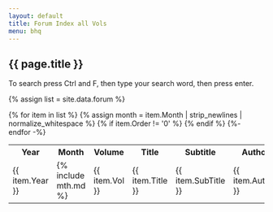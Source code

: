 ```yaml
---
layout: default
title: Forum Index all Vols
menu: bhq
---
```


## {{ page.title }}

To search press Ctrl and F, then type your search word, then press enter.

{% assign list = site.data.forum %}
<table class="forum1-80">
  <tr>
    <th>Year</th>
    <th>Month</th>
    <th>Volume</th>
    <th>Title</th>
    <th>Subtitle</th>
    <th>Author</th>
  </tr>
{% for item in list %}
{% assign month = item.Month | strip_newlines | normalize_whitespace %}
  {% if item.Order != '0' %}
  <tr>
  <td>{{ item.Year }}</td>
  <td>{% include mth.md %}</td>
  <td>{{ item.Vol }}</td>
  <td>{{ item.Title }}</td>
  <td>{{ item.SubTitle }}</td>
  <td>{{ item.Author }}</td>
  </tr>
  {% endif %}
{%- endfor -%}
</table>